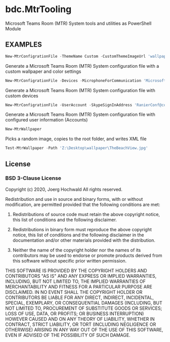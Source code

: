 # bdc.MtrTooling

Microsoft Teams Room (MTR) System tools and utilities as PowerShell Module

## EXAMPLES
```powershell
New-MtrConfigrationFile -ThemeName Custom -CustomThemeImageUrl 'wallpaper.jpg' -RedComponent 100 -BlueComponent 100 -GreenComponent 100
```Generate a  Microsoft Teams Room (MTR) System configuration file with a custom wallpaper and color settings```powershellNew-MtrConfigrationFile -Devices -MicrophoneForCommunication 'Microsoft LifeChat LX-6000' -SpeakerForCommunication 'Realtek High Definition Audio' -DefaultSpeaker 'Polycom CX5100' -ContentCameraId 'USB\VID_046D&PID_0843&amp;MI_00\7&17446CF2&0&0000' -ContentCameraInverted $false -ContentCameraEnhancement $true
```
Generate a  Microsoft Teams Room (MTR) System configuration file with custom devices```powershellNew-MtrConfigrationFile -UserAccount -SkypeSignInAddress 'RanierConf@contoso.com' -ExchangeAddress 'RanierConf@contoso.com' -DomainUsername 'Seattle\RanierConf' -Password 'password' -ConfigureDomain 'domain1, domain2'```
Generate a  Microsoft Teams Room (MTR) System configuration file with configured user information (Accounts)```powershellNew-MtrWallpaper```
Picks a random image, copies to the root folder, and writes XML file```powershellTest-MtrWallpaper -Path 'Z:\Desktop\wallpaper\TheBeachView.jpg'
```

## License

### BSD 3-Clause License

Copyright (c) 2020, Joerg Hochwald
All rights reserved.

Redistribution and use in source and binary forms, with or without modification, are permitted provided that the following conditions are met:

1. Redistributions of source code must retain the above copyright notice, this list of conditions and the following disclaimer.

2. Redistributions in binary form must reproduce the above copyright notice, this list of conditions and the following disclaimer in the documentation and/or other materials provided with the distribution.

3. Neither the name of the copyright holder nor the names of its contributors may be used to endorse or promote products derived from this software without specific prior written permission.

THIS SOFTWARE IS PROVIDED BY THE COPYRIGHT HOLDERS AND CONTRIBUTORS "AS IS" AND ANY EXPRESS OR IMPLIED WARRANTIES, INCLUDING, BUT NOT LIMITED TO, THE IMPLIED WARRANTIES OF MERCHANTABILITY AND FITNESS FOR A PARTICULAR PURPOSE ARE DISCLAIMED. IN NO EVENT SHALL THE COPYRIGHT HOLDER OR CONTRIBUTORS BE LIABLE FOR ANY DIRECT, INDIRECT, INCIDENTAL, SPECIAL, EXEMPLARY, OR CONSEQUENTIAL DAMAGES (INCLUDING, BUT NOT LIMITED TO, PROCUREMENT OF SUBSTITUTE GOODS OR SERVICES; LOSS OF USE, DATA, OR PROFITS; OR BUSINESS INTERRUPTION) HOWEVER CAUSED AND ON ANY THEORY OF LIABILITY, WHETHER IN CONTRACT, STRICT LIABILITY, OR TORT (INCLUDING NEGLIGENCE OR OTHERWISE) ARISING IN ANY WAY OUT OF THE USE OF THIS SOFTWARE, EVEN IF ADVISED OF THE POSSIBILITY OF SUCH DAMAGE.
